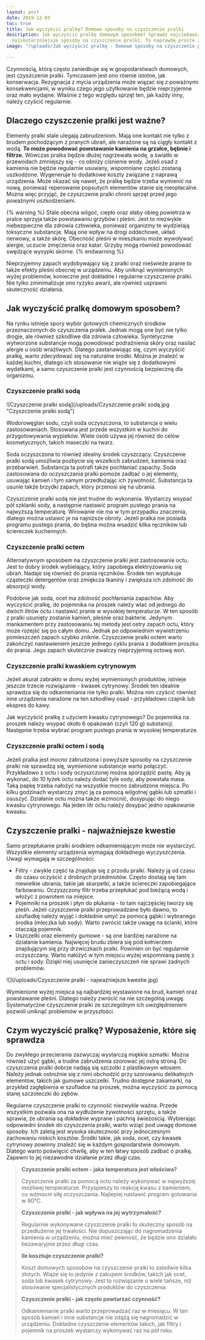 ```yaml
---
layout: post
date: 2019-12-03
toc: true
title: Jak wyczyścić pralkę? Domowe sposoby na czyszczenie pralki
description: Jak wyczyścić pralkę domowym sposobem? Sprawdź najciekawsze i jednocześnie
  najskuteczniejsze sposoby na czyszczenie pralki. To naprawdę proste zadanie.
image: "/uploads/Jak wyczyścić pralkę - Domowe sposoby na czyszczenie pralki.jpg"

---
```

Czynnością, którą często zaniedbuje się w gospodarstwach domowych, jest czyszczenie pralki. Tymczasem jest ono równie istotne, jak konserwacja. Rezygnacja z mycia urządzenia może wiązać się z poważnymi konsekwencjami, w wyniku czego jego użytkowanie będzie nieprzyjemne oraz mało wydajne. Właśnie z tego względu sprzęt ten, jak każdy inny, należy czyścić regularnie.

## Dlaczego czyszczenie pralki jest ważne?

Elementy pralki stale ulegają zabrudzeniom. Mają one kontakt nie tylko z brudem pochodzącym z pranych ubrań, ale narażone są na ciągły kontakt z wodą. **To może powodować powstawanie kamienia na grzałce, bębnie i filtrze.** Wówczas pralka będzie dłużej nagrzewała wodę, a światło w przewodach zmniejszy się - co obniży ciśnienie wody. Jeżeli osad z kamienia nie będzie regularnie usuwany, wspomniane części zostaną uszkodzone. Wygeneruje to dodatkowe koszty związane z naprawą urządzenia. Może okazać się nawet, że pralkę będzie trzeba wymienić na nową, ponieważ reperowanie popsutych elementów stanie się nieopłacalne. Można więc przyjąć, że czyszczenie pralki chroni sprzęt przed jego poważnymi uszkodzeniami.

{% warning %}
Stale obecna wilgoć, ciepło oraz słaby obieg powietrza w pralce sprzyja także powstawaniu grzybów i pleśni. Jest to niezwykle niebezpieczne dla zdrowia człowieka, ponieważ organizmy te wydzielają toksyczne substancje. Mają one wpływ na drogi oddechowe, układ nerwowy, a także skórę. Obecność pleśni w mieszkaniu może wywoływać alergie, uczucie zmęczenia oraz katar. Grzyby mogą również powodować swędzące wysypki skórne.
{% endwarning %}

Nieprzyjemny zapach wydobywający się z pralki oraz nieświeże pranie to także efekty pleśni obecnej w urządzeniu. Aby uniknąć wymienionych wyżej problemów, konieczne jest dokładne i regularne czyszczenie pralki. Nie tylko zminimalizuje ono ryzyko awarii, ale również usprawni skuteczność działania.

## Jak wyczyścić pralkę domowym sposobem?

Na rynku istnieje spory wybór gotowych chemicznych środków przeznaczonych do czyszczenia pralek. Jednak mogą one być nie tylko drogie, ale również szkodliwe dla zdrowia człowieka. Syntetycznie wytworzone substancje mogą powodować podrażnienia skóry oraz nasilać alergie u osób wrażliwych. Dlatego zastanawiając się, czym wyczyścić pralkę, warto zdecydować się na naturalne środki. Można je znaleźć w każdej kuchni, dlatego ich stosowanie nie wiąże się z dodatkowymi wydatkami, a samo czyszczenie pralki jest czynnością bezpieczną dla organizmu.

### Czyszczenie pralki sodą

![Czyszczenie pralki sodą](/uploads/Czyszczenie pralki sodą.jpg "Czyszczenie pralki sodą")

Wodorowęglan sodu, czyli soda oczyszczona, to substancja o wielu zastosowaniach. Stosowana jest przede wszystkim w kuchni do przygotowywania wypieków. Wiele osób używa jej również do celów kosmetycznych, takich maseczki na twarz.

Soda oczyszczona to również idealny środek czyszczący. Czyszczenie pralki sodą umożliwia pozbycie się wszelkich zabrudzeń, kamienia oraz przebarwień. Substancja ta potrafi także pochłaniać zapachy. Soda zastosowana do oczyszczania pralki pomoże zadbać o jej elementy, usuwając kamień i tym samym przedłużając ich żywotność. Substancja ta usunie także brzydki zapach, który przenosi się na ubrania.

Czyszczenie pralki sodą nie jest trudne do wykonania. Wystarczy wsypać pół szklanki sody, a następnie nastawić program pustego prania na najwyższą temperaturę. Wirowanie nie ma w tym przypadku znaczenia, dlatego można ustawić je na najniższe obroty. Jeżeli pralka nie posiada programu pustego prania, do bębna można wsadzić kilka ręczników lub ściereczek kuchennych.

### Czyszczenie pralki octem

Alternatywnym sposobem na czyszczenie pralki jest zastosowanie octu. Jest to dobry środek wybielający, który zapobiega elektryzowaniu się ubrań. Nadaje się również do prania ręczników. Środek ten wypłukuje cząsteczki detergentów oraz zmiękcza tkaniny i zwiększa ich zdolność do absorpcji wody.

Podobnie jak soda, ocet ma zdolność pochłaniania zapachów. Aby wyczyścić pralkę, do pojemnika na proszek należy wlać od jednego do dwóch litrów octu i nastawić pranie w wysokiej temperaturze. W ten sposób z pralki usunięty zostanie kamień, pleśnie oraz bakterie. Jedynym mankamentem przy zastosowaniu tej metody jest ostry zapach octu, który może rozejść się po całym domu. Jednak po odpowiednim wywietrzeniu pomieszczeń zapach szybko zniknie. Czyszczenie pralki octem warto zakończyć nastawieniem jeszcze jednego cyklu prania z dodatkiem proszku do prania. Jego zapach skutecznie zwalczy nieprzyjemną octową woń.

### Czyszczenie pralki kwaskiem cytrynowym

Jeżeli akurat zabrakło w domu wyżej wymienionych produktów, istnieje jeszcze trzecie rozwiązanie - kwasek cytrynowy. Środek ten idealnie sprawdza się do odkamieniania nie tylko pralki. Można nim czyścić również inne urządzenia narażone na ten szkodliwy osad - przykładowo czajnik lub ekspres do kawy.

Jak wyczyścić pralkę z użyciem kwasku cytrynowego? Do pojemnika na proszek należy wsypać około 6 opakowań (czyli 120 g) substancji. Następnie trzeba wybrać program pustego prania w wysokiej temperaturze.

### Czyszczenie pralki octem i sodą

Jeżeli pralka jest mocno zabrudzona i powyższe sposoby na czyszczenie pralki nie sprawdzą się, wymienione substancje warto połączyć. Przykładowo z octu i sody oczyszczonej można sporządzić pastę. Aby ją wykonać, do 10 łyżek octu należy dodać tyle sody, aby powstała masa. Taką papkę trzeba nałożyć na wszystkie mocno zabrudzone miejsca. Po kilku godzinach wystarczy zmyć ją za pomocą wilgotnej gąbki lub szmatki i osuszyć. Działanie octu można także wzmocnić, dosypując do niego kwasku cytrynowego. Na jeden litr octu należy dosypać jedno opakowanie kwasku.

## Czyszczenie pralki - najważniejsze kwestie

Samo przepłukanie pralki środkiem odkamieniającym może nie wystarczyć. Wszystkie elementy urządzenia wymagają dokładnego wyczyszczenia. Uwagi wymagają w szczególności:

* Filtry - zwykle część ta znajduje się z przodu pralki. Należy ją od czasu do czasu oczyścić z drobnych przedmiotów. Często dostają się tam niewielkie ubrania, takie jak skarpetki, a także ściereczki zapobiegające farbowaniu. Oczyszczony filtr trzeba przepłukać pod bieżącą wodą i włożyć z powrotem na miejsce.
* Pojemniki na proszek i płyn do płukania - to tam najczęściej tworzy się pleśń. Jeżeli czyszczenie pralki przeprowadzane było dawno, to szufladkę należy wyjąć i dokładnie umyć za pomocą gąbki i wybranego środka (mleczka lub sody). Warto zwrócić także uwagę na ścianki, które otaczają pojemnik.
* Uszczelki oraz elementy gumowe - są one bardziej narażone na działanie kamienia. Najwięcej brudu zbiera się pod kołnierzem znajdującym się przy drzwiczkach pralki. Powinien on być regularnie oczyszczany. Warto nałożyć w tym miejscu wyżej wspomnianą pastę z octu i sody. Dzięki niej usunięcie zanieczyszczeń nie sprawi żadnych problemów.

![](/uploads/Czyszczenie pralki - najważniejsze kwestie.jpg)

Wymienione wyżej miejsca są najbardziej wystawione na brud, kamień oraz powstawanie pleśni. Dlatego należy zwrócić na nie szczególną uwagę. Systematyczne czyszczenie pralki ze szczególnym ich uwzględnieniem pozwoli uniknąć problemów w przyszłości.

## Czym wyczyścić pralkę? Wyposażenie, które się sprawdza

Do zwykłego przecierania zazwyczaj wystarczą miękkie szmatki. Można również użyć gąbki, a trudne zabrudzenia szorować jej ostrą stroną. Do czyszczenia pralki dobrze nadają się szczotki z plastikowym włosiem. Należy jednak ostrożnie się z nimi obchodzić przy szorowaniu delikatnych elementów, takich jak gumowe uszczelki. Trudno dostępne zakamarki, na przykład zagłębienia w szufladce na proszek, można wyczyścić za pomocą starej szczoteczki do zębów.

Regularne czyszczenie pralki to czynność niezwykle ważna. Przede wszystkim pozwala ona na wydłużenie żywotności sprzętu, a także sprawia, że ubrania są dokładnie wyprane i pachną świeżością. Wybierając odpowiedni środek do czyszczenia pralki, warto wziąć pod uwagę domowe sposoby. Ich zaletą jest wysoka skuteczność przy jednoczesnym zachowaniu niskich kosztów. Środki takie, jak soda, ocet, czy kwasek cytrynowy powinny znaleźć się w każdym gospodarstwie domowym. Dlatego warto poświęcić chwilę, aby w ten łatwy sposób zadbać o pralkę. Zapewni to jej niezawodne działanie przez długi czas.

> **Czyszczenie pralki octem - jaka temperatura jest właściwa?**
>
> Czyszczenie pralki za pomocą octu należy wykonywać w najwyższej możliwej temperaturze. Przyspieszy to reakcję kwasu z kamieniem, co wzmocni siłę oczyszczania. Najlepiej nastawić program gotowania w 90°C.
>
> **Czyszczenie pralki - jak wpływa na jej wytrzymałość?**
>
> Regularnie wykonywane czyszczenie pralki to skuteczny sposób na przedłużenie jej trwałości. Nie dopuszczając do nagromadzenia kamienia w urządzeniu, można mieć pewność, że będzie ono działało bezawaryjnie przez długi czas.
>
> **Ile kosztuje czyszczenie pralki?**
>
> Koszt domowych sposobów na czyszczenie pralki to zaledwie kilka złotych. Wiąże się to jedynie z zakupem środków, takich jak ocet, soda lub kwasek cytrynowy. Jest to rozwiązanie o wiele tańsze, niż stosowanie specjalistycznych produktów do czyszczenia.
>
> **Czyszczenie pralki - jak często powtarzać czynność?**
>
> Odkamienianie pralki warto przeprowadzać raz w miesiącu. W ten sposób kamień i inne substancje nie zdążą się nagromadzić w urządzeniu. Dokładne czyszczenie elementów takich, jak filtry i pojemnik na proszek wystarczy wykonywać raz na pół roku.